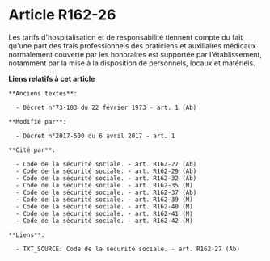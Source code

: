 # Article R162-26

Les tarifs d'hospitalisation et de responsabilité tiennent compte du fait qu'une part des frais professionnels des praticiens
et auxiliaires médicaux normalement couverte par les honoraires est supportée par l'établissement, notamment par la mise à la
disposition de personnels, locaux et matériels.

**Liens relatifs à cet article**

	**Anciens textes**:

	  - Décret n°73-183 du 22 février 1973 - art. 1 (Ab)

	**Modifié par**:

	  - Décret n°2017-500 du 6 avril 2017 - art. 1

	**Cité par**:

	  - Code de la sécurité sociale. - art. R162-27 (Ab)
	  - Code de la sécurité sociale. - art. R162-29 (Ab)
	  - Code de la sécurité sociale. - art. R162-32 (Ab)
	  - Code de la sécurité sociale. - art. R162-35 (M)
	  - Code de la sécurité sociale. - art. R162-37 (Ab)
	  - Code de la sécurité sociale. - art. R162-39 (M)
	  - Code de la sécurité sociale. - art. R162-40 (M)
	  - Code de la sécurité sociale. - art. R162-41 (M)
	  - Code de la sécurité sociale. - art. R162-42 (M)

	**Liens**:

	  - TXT_SOURCE: Code de la sécurité sociale. - art. R162-27 (Ab)
